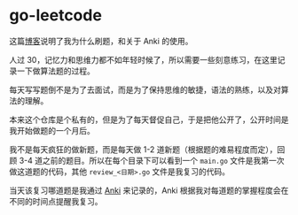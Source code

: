 # go-leetcode

这篇[博客](https://jiapan.me/2022/start-leetcode/)说明了我为什么刷题，和关于 Anki 的使用。

人过 30，记忆力和思维力都不如年轻时候了，所以需要一些刻意练习，在这里记录一下做算法题的过程。

每天写写题倒不是为了去面试，而是为了保持思维的敏捷，语法的熟练，以及对算法的理解。

本来这个仓库是个私有的，但是为了每天督促自己，于是把他公开了，公开时间是我开始做题的一个月后。

我不是每天疯狂的做新题，而是每天做 1-2 道新题（根据题的难易程度而定），回顾 3-4 道之前的题目。所以在每个目录下可以看到一个 `main.go` 文件是我第一次做这道题的代码，其他 `review_<日期>.go` 文件是我复习的代码。

当天该复习哪道题是我通过 [Anki](https://apps.ankiweb.net/) 来记录的，Anki 根据我对每道题的掌握程度会在不同的时间点提醒我复习。